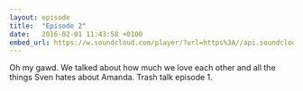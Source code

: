 ```yaml
---
layout: episode
title:  "Episode 2"
date:   2016-02-01 11:43:58 +0100
embed_url: https://w.soundcloud.com/player/?url=https%3A//api.soundcloud.com/tracks/243458480&amp;color=ff5500&amp;auto_play=false&amp;hide_related=false&amp;show_comments=true&amp;show_user=true&amp;show_reposts=false
---
```

Oh my gawd. We talked about how much we love each other and all the things Sven hates about Amanda. Trash talk episode 1.

[Queen of the Lesbians]: https://www.youtube.com/watch?v=e3zLR2WhV4o
